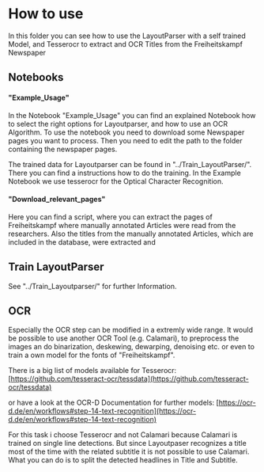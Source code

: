 # How to use

In this folder you can see how to use the LayoutParser with a self trained Model, and Tesserocr to extract and OCR Titles from the Freiheitskampf Newspaper


## Notebooks

#### "Example_Usage"

In the Notebook "Example_Usage" you can find an explained Notebook how to select the right options for Layoutparser, and how to use an OCR Algorithm. 
To use the notebook you need to download some Newspaper pages you want to process. Then you need to edit the path to the folder containing the newspaper pages.

The trained data for Layoutparser can be found in "../Train_LayoutParser/". There you can find a instructions how to do the training.
In the Example Notebook we use tesserocr for the Optical Character Recognition. 

#### "Download_relevant_pages"

Here you can find a script, where you can extract the pages of Freiheitskampf where manually annotated Articles were read from the researchers. Also the titles from the manually annotated Articles, which are included in the database, were extracted and 

## Train LayoutParser

See "../Train_Layoutparser/" for further Information.

## OCR 

Especially the OCR step can be modified in a extremly wide range. It would be possible to use another OCR Tool (e.g. Calamari), to preprocess the images an do binarization, deskewing, dewarping, denoising etc. or even to train a own model for the fonts of "Freiheitskampf". 

There is a big list of models available for Tesserocr: 
[https://github.com/tesseract-ocr/tessdata](https://github.com/tesseract-ocr/tessdata)

or have a look at the OCR-D Documentation for further models:
[https://ocr-d.de/en/workflows#step-14-text-recognition](https://ocr-d.de/en/workflows#step-14-text-recognition)

For this task i choose Tesserocr and not Calamari because Calamari is trained on single line detections. But since Layoutpaser recognizes a title most of the time with the related subtitle it is not possible to use Calamari. What you can do is to split the detected headlines in Title and Subtitle. 

